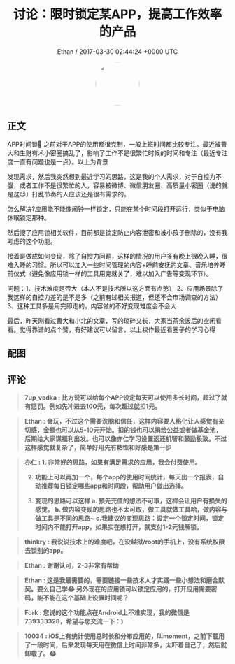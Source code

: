 <h1 align="center">讨论：限时锁定某APP，提高工作效率的产品</h1>
<p align="center">
    <a>Ethan / 2017-03-30 02:44:24 &#43;0000 UTC</a>
</p>

<div align="center">
    <img src="https://images.zsxq.com/FlzZkUHijjc2mbhvn98sZ8CE3Xq_?e=1590940799&amp;token=kIxbL07-8jAj8w1n4s9zv64FuZZNEATmlU_Vm6zD:SHBT_0Y768wwXtW-mqzi0PdfhFE=" width="100" height="100" style="border:1px solid;border-radius:50%; color:#ffffff"/>
</div>

## 正文

<div>
APP时间锁💊
之前对于APP的使用都很克制，一般上班时间都比较专注。最近被曹大和生财有术小密圈搞乱了，影响了工作不是很繁忙时候的时间和专注（最近专注度一直有问题也是一点）。以上为背景

发现需求，然后我突然想到最近学习的思路，这是我的个人需求，对于自控力不强，或者工作不是很繁忙的人，容易被微博、微信朋友圈、高质量小密圈（说的就是这😉）打乱节奏的人应该还是很有需求的。

怎么解决?应用能不能像闹钟一样锁定，只能在某个时间段打开运行，类似于电脑休眠锁定那种。

然后搜了应用锁相关软件，目前都是锁定防止内容泄密和被小孩子删除的，没有我考虑的这个功能。

接着是做成如何变现，除了自控力问题，这样的情况的用户多有晚上很晚入睡，很难入睡的习惯。所以可以加入一些时间管理的内容&#43;睡前安抚的文章、音乐培养睡前仪式（避免像应用锁一样的工具用完就关了，难以加入广告等变现环节）。

问题：1、技术难度是否大（本人不是技术所以这方面有点憨）  2、应用场景除了我这样的自控力差的是不是多（之前有过相关报道，但还不会市场调查的方法）  3、这种工具多是用完即走的，内容做的不好变现难度会不会大 

最后，昨天刚看过曹大和小北的文章，写的琐碎又长，大家当茶余饭后的空闲看看。觉得靠谱的点个赞，有好建议可以留言，以上权作最近看圈子的学习心得
</div>

## 配图
<div class="image" align="center">

</div>

## 评论

<div align="left">
<div>

<blockquote >
<span> <strong>7up_vodka : 比方说可以给每个APP设定每天可以使用多长时间，超过了就有惩罚。例如先冲进去100元，每次超过就扣1元。 </strong></span>
</blockquote>

<blockquote >
<span> <strong>Ethan : 会玩，不过这个需要洗脑和信任，这样内容要人格化让人感觉有亲切感，金额也可以从5-10元开始。扣的钱也可以捐给公益或者做基金池，后期给大家谋福利出发。也可以像亦仁学习设置返还机智和鼓励极致。不过这样感觉就复杂了，简单好用先有粘性和好感是第一步 </strong></span>
</blockquote>

<blockquote >
<span> <strong>亦仁 : 1. 非常好的思路，如果有满足需求的应用，我会付费使用。 

2. 功能上可以再加一个，每个app的使用时间统计，每天出一个报表，自动推荐每日锁定哪些app和时间段，帮助用户做出选择。 

3. 变现的思路可以这样
  a. 预先充值的想法不可取，这样会让用户有损失的感觉。
  b. 做内容变现的思路也不太可取，做工具就做工具哈，做内容与    做工具是不同的思路~
  c.我建议的变现思路：设定一个锁定时间，锁定时间内不能打开app，如果实在想打开，就支付1-2元钱解锁。 </strong></span>
</blockquote>

<blockquote >
<span> <strong>thinkry : 我说说技术上的难度吧，在没越狱/root的手机上，没有系统权限去锁别的app。 </strong></span>
</blockquote>

<blockquote >
<span> <strong>Ethan : 谢谢认可，2-3非常有帮助 </strong></span>
</blockquote>

<blockquote >
<span> <strong>Ethan : 这是我最需要的，需要链接一些技术人才实践一些小想法和磨合默契。要么自己学😂
另外现在的应用锁可以锁定应用的，打开应用需要密码，能不能在这个基础上设置时间呢？ </strong></span>
</blockquote>

<blockquote >
<span> <strong>Fork : 您说的这个功能点在Android上不难实现，我的微信是739333328，希望与您交流一下：) </strong></span>
</blockquote>

<blockquote >
<span> <strong>10034 : iOS上有统计使用总时长和分布应用的，叫moment，之前下载用了一段时间，后来发现每天用在微信上时间非常多，太吓着自己了，然后就卸载了。😂 </strong></span>
</blockquote>

</div>
</div>